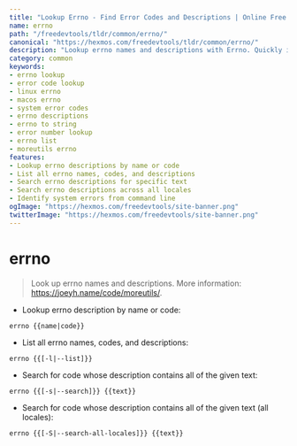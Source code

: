 ```yaml
---
title: "Lookup Errno - Find Error Codes and Descriptions | Online Free DevTools by Hexmos"
name: errno
path: "/freedevtools/tldr/common/errno/"
canonical: "https://hexmos.com/freedevtools/tldr/common/errno/"
description: "Lookup errno names and descriptions with Errno. Quickly identify error codes and their meanings on Linux/macOS systems. Free online tool, no registration required."
category: common
keywords:
- errno lookup
- error code lookup
- linux errno
- macos errno
- system error codes
- errno descriptions
- errno to string
- error number lookup
- errno list
- moreutils errno
features:
- Lookup errno descriptions by name or code
- List all errno names, codes, and descriptions
- Search errno descriptions for specific text
- Search errno descriptions across all locales
- Identify system errors from command line
ogImage: "https://hexmos.com/freedevtools/site-banner.png"
twitterImage: "https://hexmos.com/freedevtools/site-banner.png"
---
```


# errno

> Look up errno names and descriptions.
> More information: <https://joeyh.name/code/moreutils/>.

- Lookup errno description by name or code:

`errno {{name|code}}`

- List all errno names, codes, and descriptions:

`errno {{[-l|--list]}}`

- Search for code whose description contains all of the given text:

`errno {{[-s|--search]}} {{text}}`

- Search for code whose description contains all of the given text (all locales):

`errno {{[-S|--search-all-locales]}} {{text}}`
